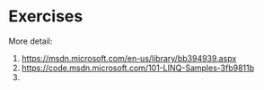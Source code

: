 # Exercises

More detail:
1.  https://msdn.microsoft.com/en-us/library/bb394939.aspx
2.  https://code.msdn.microsoft.com/101-LINQ-Samples-3fb9811b
3.  